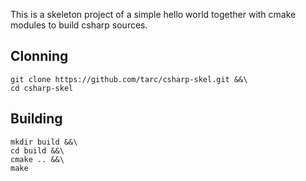 This is a skeleton project of a simple hello world together with cmake modules to build csharp sources.


## Clonning

    git clone https://github.com/tarc/csharp-skel.git &&\
    cd csharp-skel


## Building 

    mkdir build &&\
    cd build &&\
    cmake .. &&\
    make
